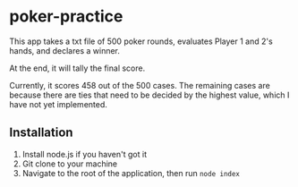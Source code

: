 # poker-practice
This app takes a txt file of 500 poker rounds, evaluates Player 1 and 2's hands, and declares a winner.

At the end, it will tally the final score. 

Currently, it scores 458 out of the 500 cases. The remaining cases are because there are ties that need to be decided by the highest value, which I have not yet implemented. 

## Installation

1. Install node.js if you haven't got it
2. Git clone to your machine 
3. Navigate to the root of the application, then run `node index` 
